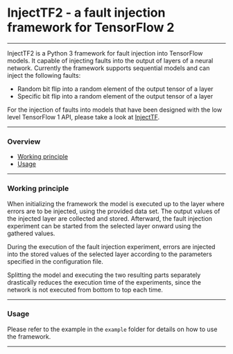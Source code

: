 # InjectTF2 - a fault injection framework for TensorFlow 2
----

InjectTF2 is a Python 3 framework for fault injection into TensorFlow models. It capable of injecting faults into the output of layers of a neural network. Currently the framework supports sequential models and can inject the following faults:

* Random bit flip into a random element of the output tensor of a layer
* Specific bit flip into a random element of the output tensor of a layer

For the injection of faults into models that have been designed with the low level TensorFlow 1 API, please take a look at [InjectTF](https://github.com/mbsa-tud/InjectTF).

----
### Overview
- [Working principle](#working-principle)
- [Usage](#usage)
----
### Working principle

When initializing the framework the model is executed up to the layer where errors are to be injected, using the provided data set. The output values of the injected layer are collected and stored. Afterward, the fault injection experiment can be started from the selected layer onward using the gathered values.

During the execution of the fault injection experiment, errors are injected into the stored values of the selected layer according to the parameters specified in the configuration file.

Splitting the model and executing the two resulting parts separately drastically reduces the execution time of the experiments, since the network is not executed from bottom to top each time.

----

### Usage

Please refer to the example in the `example` folder for details on how to use the framework.

----
